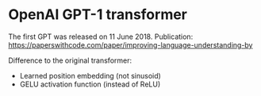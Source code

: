 # OpenAI GPT-1 transformer #

The first GPT was released on 11 June 2018.
Publication: https://paperswithcode.com/paper/improving-language-understanding-by

Difference to the original transformer:
- Learned position embedding (not sinusoid)
- GELU activation function (instead of ReLU)